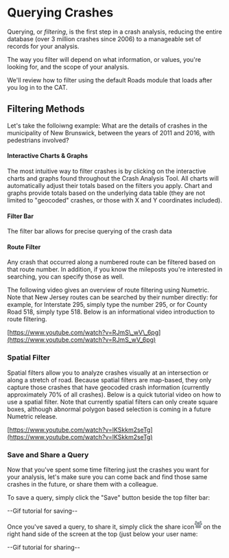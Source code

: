 # Querying Crashes

Querying, or _filtering_, is the first step in a crash analysis, reducing the entire database \(over 3 million crashes since 2006\) to a manageable set of records for your analysis.

The way you filter will depend on what information, or values, you're looking for, and the scope of your analysis.

We'll review how to filter using the default Roads module that loads after you log in to the CAT.

## Filtering Methods

Let's take the folloiwng example: What are the details of crashes in the municipality of New Brunswick, between the years of 2011 and 2016, with pedestrians involved?

#### Interactive Charts & Graphs

The most intuitive way to filter crashes is by clicking on the interactive charts and graphs found throughout the Crash Analysis Tool. All charts will automatically adjust their totals based on the filters you apply. Chart and graphs provide totals based on the underlying data table \(they are not limited to "geocoded" crashes, or those with X and Y coordinates included\).



#### Filter Bar

The filter bar allows for precise querying of the crash data 

#### Route Filter

Any crash that occurred along a numbered route can be filtered based on that route number. In addition, if you know the mileposts you're interested in searching, you can specify those as well. 

The following video gives an overview of route filtering using Numetric. Note that New Jersey routes can be searched by their number directly: for example, for Interstate 295, simply type the number 295, or for County Road 518, simply type 518. Below is an informational video introduction to route filtering.

[https://www.youtube.com/watch?v=RJmS\_wV\_6pg](https://www.youtube.com/watch?v=RJmS_wV_6pg)

### Spatial Filter

Spatial filters allow you to analyze crashes visually at an intersection or along a stretch of road. Because spatial filters are map-based, they only capture those crashes that have geocoded crash information \(currently approximately 70% of all crashes\). Below is a quick tutorial video on how to use a spatial filter. Note that currently spatial filters can only create square boxes, although abnormal polygon based selection is coming in a future Numetric release.

[https://www.youtube.com/watch?v=lKSkkm2seTg](https://www.youtube.com/watch?v=lKSkkm2seTg)

### Save and Share a Query

Now that you've spent some time filtering just the crashes you want for your analysis, let's make sure you can come back and find those same crashes in the future, or share them with a colleague.

To save a query, simply click the "Save" button beside the top filter bar:

--Gif tutorial for saving-- 

Once you've saved a query, to share it, simply click the share icon![](/assets/share_icon_4.png)on the right hand side of the screen at the top \(just below your user name:

--Gif tutorial for sharing--

